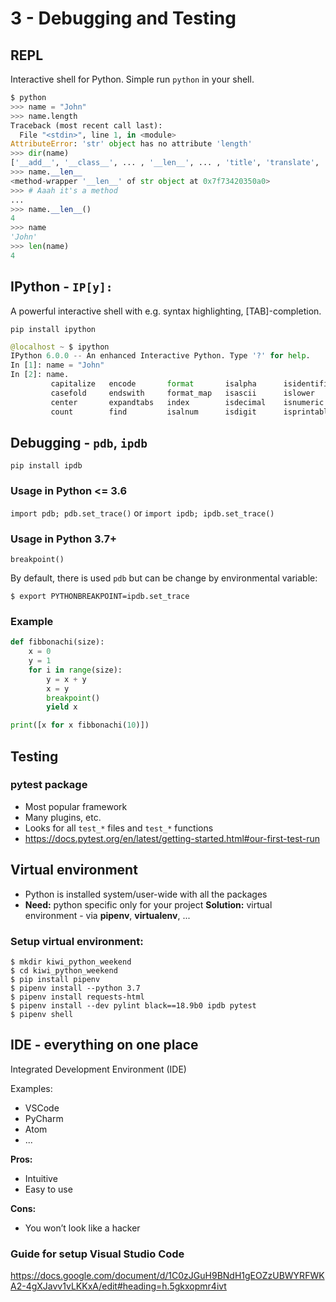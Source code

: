 # 3 - Debugging and Testing

## REPL

Interactive shell for Python. Simple run `python` in your shell.

```python
$ python
>>> name = "John"
>>> name.length
Traceback (most recent call last):
  File "<stdin>", line 1, in <module>
AttributeError: 'str' object has no attribute 'length'
>>> dir(name)
['__add__', '__class__', ... , '__len__', ... , 'title', 'translate', 'upper', 'zfill']
>>> name.__len__
<method-wrapper '__len__' of str object at 0x7f73420350a0>
>>> # Aaah it's a method
... 
>>> name.__len__()
4
>>> name
'John'
>>> len(name)
4
```

## IPython - ```IP[y]:```

A powerful interactive shell with e.g. syntax highlighting, [TAB]-completion.

```shell 
pip install ipython
```

```python
@localhost ~ $ ipython
IPython 6.0.0 -- An enhanced Interactive Python. Type '?' for help.
In [1]: name = "John"
In [2]: name.
         capitalize   encode       format       isalpha      isidentifier
         casefold     endswith     format_map   isascii      islower
         center       expandtabs   index        isdecimal    isnumeric    
         count        find         isalnum      isdigit      isprintable

```
## Debugging - `pdb`, `ipdb`

```shell 
pip install ipdb
```

### Usage in Python <= 3.6

`import pdb; pdb.set_trace()` or `import ipdb; ipdb.set_trace()`

### Usage in Python 3.7+

`breakpoint()`

By default, there is used `pdb` but can be change by environmental variable:

```shell
$ export PYTHONBREAKPOINT=ipdb.set_trace 
```

### Example

```python
def fibbonachi(size):
    x = 0
    y = 1
    for i in range(size):
        y = x + y
        x = y
        breakpoint()
        yield x

print([x for x fibbonachi(10)])
```

## Testing

### pytest package

- Most popular framework
- Many plugins, etc.
- Looks for all `test_*` files and `test_*` functions
- https://docs.pytest.org/en/latest/getting-started.html#our-first-test-run

## Virtual environment

- Python is installed system/user-wide with all the packages
- **Need:** python specific only for your project
**Solution:** virtual environment - via **pipenv**, **virtualenv**, ...

### Setup virtual environment:

```shell
$ mkdir kiwi_python_weekend
$ cd kiwi_python_weekend
$ pip install pipenv
$ pipenv install --python 3.7 
$ pipenv install requests-html
$ pipenv install --dev pylint black==18.9b0 ipdb pytest	
$ pipenv shell 

```

## IDE - everything on one place

Integrated Development Environment (IDE)

Examples:

- VSCode
- PyCharm
- Atom
- ...

**Pros:**

- Intuitive 
- Easy to use

**Cons:**

- You won’t look like a hacker


### Guide for setup Visual Studio Code

https://docs.google.com/document/d/1C0zJGuH9BNdH1gEOZzUBWYRFWKA2-4gXJavv1vLKKxA/edit#heading=h.5gkxopmr4ivt